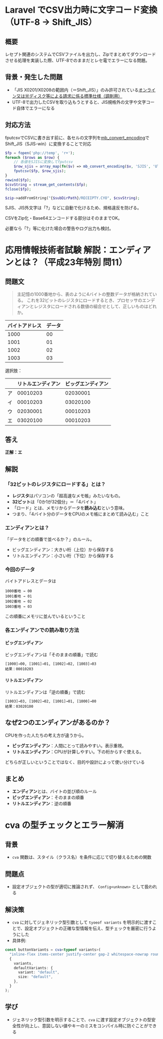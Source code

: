 # Laravel でCSV出力時に文字コード変換（UTF-8 -> Shift_JIS）

## 概要

レセプト関連のシステムでCSVファイルを出力し、Zipでまとめてダウンロードさせる処理を実装した際、UTF-8でのままだとレセ電でエラーになる問題。

## 背景・発生した問題

- 「JIS X0201/X0208の範囲内（＝Shift_JIS）」のみ許可されている[オンライン又は光ディスク等による請求に係る標準仕様（調剤用）](https://www.ssk.or.jp/seikyushiharai/iryokikan/download/index.files/iryokikan_in_08.pdf)
- UTF-8で出力したCSVを取り込もうとすると、JIS規格外の文字や文字コード自体でエラーになる

## 対応方法

fputcsvでCSVに書き出す前に、各セルの文字列を[mb_convert_encoding](https://www.php.net/manual/en/function.mb-convert-encoding.php)でShift_JIS（SJIS-win）に変換することで対応

```php
$fp = fopen('php://temp', 'r+');
foreach ($rows as $row) {
    // 各値をSJISに変換してfputcsv
    $row_sjis = array_map(fn($v) => mb_convert_encoding($v, 'SJIS', 'UTF-8'), $row);
    fputcsv($fp, $row_sjis);
}
rewind($fp);
$csvString = stream_get_contents($fp);
fclose($fp);

$zip->addFromString("{$subDirPath}/RECEIPTY.CYO", $csvString);
```

SJIS、JIS外文字は「?」などに自動で化けるため、規格違反を防げる。

CSVをZip化・Base64エンコードする部分はそのままでOK。

必要なら「?」等に化けた場合の警告やログ出力も検討。

# 応用情報技術者試験 解説：エンディアンとは？（平成23年特別 問11）

## 問題文

> 主記憶の1000番地から、表のように4バイトの整数データが格納されている。
> これを32ビットのレジスタにロードするとき、プロセッサのエンディアンとレジスタにロードされる数値の組合せとして、正しいものはどれか。

| バイトアドレス | データ |
|---------|-----|
| 1000    | 00  |
| 1001    | 01  |
| 1002    | 02  |
| 1003    | 03  |

選択肢：

|   | リトルエンディアン | ビッグエンディアン |
|---|-----------|-----------|
| ア | 00010203  | 02030001  |
| イ | 00010203  | 03020100  |
| ウ | 02030001  | 00010203  |
| エ | 03020100  | 00010203  |

## 答え

**正解：エ**

## 解説

### 「32ビットのレジスタにロードする」とは？

- **レジスタ**はパソコンの「超高速なメモ帳」みたいなもの。
- **32ビット**は「0か1が32個分」＝「4バイト」
- 「ロード」とは、メモリからデータを**読み込む**という意味。
- つまり、「4バイト分のデータをCPUのメモ帳にまとめて読み込む」こと

### エンディアンとは？

「データをどの順番で並べるか？」のルール。

- ビッグエンディアン：大きい桁（上位）から保存する
- リトルエンディアン：小さい桁（下位）から保存する

### 今回のデータ

バイトアドレスとデータは

```
1000番地 → 00
1001番地 → 01
1002番地 → 02
1003番地 → 03
```

この順番にメモリに並んでいるということ

### 各エンディアンでの読み取り方法

#### ビッグエンディアン

ビッグエンディアンは「そのままの順番」で読む

```
[1000]→00, [1001]→01, [1002]→02, [1003]→03
結果：00010203
```

#### リトルエンディアン

リトルエンディアンは「逆の順番」で読む

```
[1003]→03, [1002]→02, [1001]→01, [1000]→00
結果：03020100
```

## なぜ2つのエンディアンがあるのか？

CPUを作った人たちの考え方が違うから。

- **ビッグエンディアン**：人間にとって読みやすい。表示重視。
- **リトルエンディアン**：CPUが計算しやすい。下の桁からすぐ使える。

どちらが正しいということではなく、目的や設計によって使い分けている

## まとめ

- **エンディアン**とは、バイトの並び順のルール
- **ビッグエンディアン**：そのままの順番
- **リトルエンディアン**：逆の順番

# cva の型チェックとエラー解消

## 背景

- `cva` 関数は、スタイル（クラス名）を条件に応じて切り替えるための関数

## 問題点

- 設定オブジェクトの型が適切に推論されず、 `Config<unknown>` として扱われる

## 解決策

- `cva` に対してジェネリック型引数として `tyoeof variants` を明示的に渡すことで、設定オブジェクトの正確な型情報を伝え、型チェックを厳密に行うようにした
- 具体例:

```ts
const buttonVariants = cva<typeof variants>(
  "inline-flex items-center justify-center gap-2 whitespace-nowrap rounded-md text-sm font-medium transition-colors focus-visible:outline-none focus-visible:ring-1 focus-visible:ring-ring disabled:pointer-events-none disabled:opacity-50 [&_svg]:pointer-events-none [&_svg]:size-4 [&_svg]:shrink-0",
  {
    variants,
    defaultVariants: {
      variant: "default",
      size: "default",
    },
  }
);
```

## 学び

- ジェネリック型引数を明示することで、`cva` に渡す設定オブジェクトの型安全性が向上し、意図しない値やキーのミスをコンパイル時に防ぐことができる